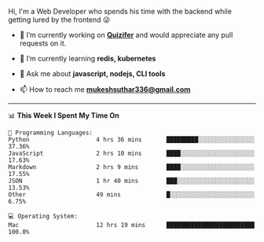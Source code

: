 Hi, I'm a Web Developer who spends his time with the backend while getting lured by the frontend 😜

- 🔭 I’m currently working on **[Quizifer](https://github.com/SutharMukesh/Quizifer/)** and would appreciate any pull requests on it.

- 🌱 I’m currently learning **redis, kubernetes**

- 💬 Ask me about **javascript, nodejs, CLI tools**

- 📫 How to reach me **mukeshsuthar336@gmail.com**

---
<!--START_SECTION:waka-->
📊 **This Week I Spent My Time On** 

```text
💬 Programming Languages: 
Python                   4 hrs 36 mins       █████████░░░░░░░░░░░░░░░░   37.36% 
JavaScript               2 hrs 10 mins       ████░░░░░░░░░░░░░░░░░░░░░   17.63% 
Markdown                 2 hrs 9 mins        ████░░░░░░░░░░░░░░░░░░░░░   17.55% 
JSON                     1 hr 40 mins        ███░░░░░░░░░░░░░░░░░░░░░░   13.53% 
Other                    49 mins             █░░░░░░░░░░░░░░░░░░░░░░░░   6.75%

💻 Operating System: 
Mac                      12 hrs 19 mins      █████████████████████████   100.0%

```


<!--END_SECTION:waka-->
